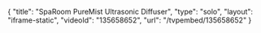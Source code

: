 {
    "title": "SpaRoom PureMist Ultrasonic Diffuser",
    "type": "solo",
    "layout": "iframe-static",
    "videoId": "135658652",
    "url": "\/tvpembed\/135658652"
}